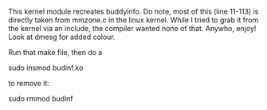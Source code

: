 This kernel module recreates buddyinfo. Do note, most of this (line 11-113) is directly taken from mmzone.c in the linux kernel. While I tried to grab it from the kernel via an include, the compiler wanted none of that. Anywho, enjoy! Look at dmesg for added colour.

Run that make file, then do a

sudo insmod budinf.ko

to remove it:

sudo rmmod budinf
